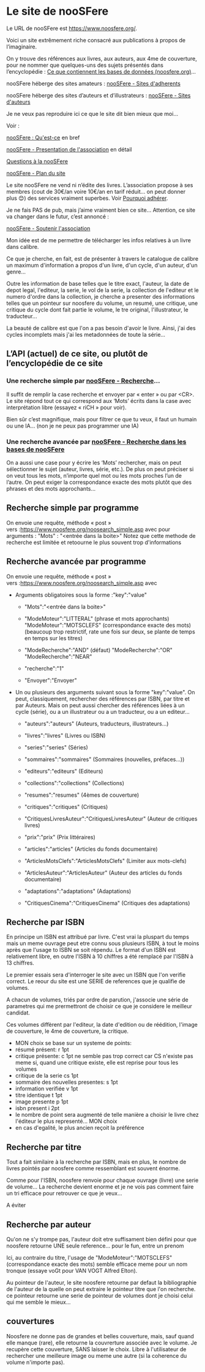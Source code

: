 # Le site de nooSFere

Le URL de nooSFere est <https://www.noosfere.org/>.

Voici un site extrêmement riche consacré aux publications à propos de
l’imaginaire.

On y trouve des références aux livres, aux auteurs, aux 4me de
couverture, pour ne nommer que quelques-uns des sujets présentés dans
l’encyclopédie : [Ce que contiennent les bases de données
(noosfere.org)](file:///C:\Users\Papa\AppData\Roaming\Microsoft\Word\Ce%20que%20contiennent%20les%20bases%20de%20données%20(noosfere.org))…

nooSFere héberge des sites amateurs : [nooSFere - Sites
d'adherents](https://www.noosfere.org/noosfere/heberges.asp)

nooSFere héberge des sites d’auteurs et d’illustrateurs : [nooSFere -
Sites d'auteurs](https://www.noosfere.org/noosfere/sites_auteurs.asp)

Je ne veux pas reproduire ici ce que le site dit bien mieux que moi…

Voir :

[nooSFere :
Qu'est-ce](https://www.noosfere.org/noosfere/assoc/qu_estce.asp) en bref

[nooSFere - Presentation de
l'association](https://www.noosfere.org/noosfere/assoc/statuts.asp) en
détail

[Questions à la
nooSFere](https://www.noosfere.org/icarus/articles/article.asp?numarticle=463)

[nooSFere - Plan du site](https://www.noosfere.org/actu/news.asp)

Le site nooSFere ne vend ni n’édite des livres. L’association propose à
ses membres (cout de 30€/an voire 10€/an en tarif réduit… on peut donner
plus 😊) des services vraiment superbes. Voir [Pourquoi
adhérer](https://www.noosfere.org/noosfere/assoc/pourquoi.asp).

Je ne fais PAS de pub, mais j’aime vraiment bien ce site… Attention, ce
site va changer dans le futur, c’est annoncé :

[nooSFere - Soutenir
l'association](https://www.noosfere.org/noosfere/assoc/don.asp)

Mon idée est de me permettre de télécharger les infos relatives à un
livre dans calibre. 

Ce que je cherche, en fait, est de présenter à travers le catalogue de calibre un maximum d'information a propos d'un livre, d'un cycle, d'un auteur, d'un genre... 

Outre les information de base telles que le titre exact, l'auteur, la date de depot legal, l'editeur, la serie, le vol de la serie, la collection de l'editeur et le numero d'ordre dans la collection, je cherche a presenter des  informations telles que un pointeur sur noosfere du volume, un resumé, une critique, une critique du cycle dont fait partie le volume, le tre original, l'illustrateur, le traducteur...

La beauté de calibre est que l'on a pas besoin d'avoir le livre. Ainsi, j'ai des cycles incomplets mais j'ai les metadonnées de toute la série...

## L’API (actuel) de ce site, ou plutôt de l’encyclopédie de ce site

### Une recherche simple par [nooSFere - Recherche](https://www.noosfere.org/noosearch_simple.asp)…

Il suffit de remplir la case recherche et envoyer par « enter » ou par
&lt;CR&gt;. Le site répond tout ce qui correspond aux ‘Mots’ écrits dans
la case avec interprétation libre (essayez « riCH » pour voir).

Bien sûr c’est magnifique, mais pour filtrer ce que tu veux, il faut un
humain ou une IA… (non je ne peux pas programmer une IA)

### Une recherche avancée par [nooSFere - Recherche dans les bases de nooSFere](https://www.noosfere.org/livres/noosearch.asp)

On a aussi une case pour y écrire les ‘Mots’ rechercher, mais on peut
sélectionner le sujet (auteur, livres, série, etc.). De plus on peut
préciser si on veut tous les mots, n’importe quel mot ou les mots
proches l’un de l’autre. On peut exiger la correspondance exacte des
mots plutôt que des phrases et des mots approchants…

## Recherche simple par programme

On envoie une requête, méthode « post »
vers :<https://www.noosfere.org/noosearch_simple.asp> avec pour
arguments : "Mots" : "&lt;entrée dans la boite&gt;"
Notez que cette methode de recherche est limitée et retoourne le plus souvent trop d'informations

## Recherche avancée par programme

On envoie une requête, méthode « post »
vers :<https://www.noosfere.org/noosearch_simple.asp> avec

- Arguments obligatoires sous la forme :"key":"value"

  - "Mots":"&lt;entrée dans la boite&gt;"

  - "ModeMoteur":"LITTERAL" (phrase et mots approchants) 
        "ModeMoteur":"MOTSCLEFS" (correspondance exacte des mots) (beaucoup trop restrictif, rate une fois sur deux, se plante de temps en temps sur les titres)

  - "ModeRecherche":"AND"  (défaut)
    "ModeRecherche":"OR"  
    "ModeRecherche":"NEAR"

  - "recherche":"1"

  - "Envoyer":"Envoyer"

- Un ou plusieurs des arguments suivant sous la forme "key":"value". On peut, classiquement, rechercher des références par ISBN, par titre et par Auteurs.
Mais on peut aussi chercher des références liées à un cycle (série), ou a un illustrateur ou a un traducteur, ou a un editeur...

  - "auteurs":"auteurs" (Auteurs, traducteurs, illustrateurs...)

  - "livres":"livres" (Livres ou ISBN)

  - "series":"series" (Séries)

  - "sommaires":"sommaires" (Sommaires (nouvelles, préfaces...))

  - "editeurs":"editeurs" (Editeurs)

  - "collections":"collections" (Collections)

  - "resumes":"resumes" (4èmes de couverture)

  - "critiques":"critiques" (Critiques)

  - "CritiquesLivresAuteur":"CritiquesLivresAuteur" (Auteur de
        critiques livres)

  - "prix":"prix" (Prix littéraires)

  - "articles":"articles" (Articles du fonds documentaire)

  - "ArticlesMotsClefs":"ArticlesMotsClefs" (Limiter aux mots-clefs)

  - "ArticlesAuteur":"ArticlesAuteur" (Auteur des articles du fonds
        documentaire)

  - "adaptations":"adaptations" (Adaptations)

  - "CritiquesCinema":"CritiquesCinema" (Critiques des adaptations)

## Recherche par ISBN

En principe un ISBN est attribué par livre. C'est vrai la pluspart du temps mais un meme ouvrage peut etre connu sous plusieurs ISBN, à tout le moins après que l'usage to ISBN se soit répendu. Le format d'un ISBN est relativement libre, en outre l'ISBN à 10 chiffres a été remplacé par l'ISBN à 13 chiffres.

Le premier essais sera d'interroger le site avec un ISBN que l'on verifie correct.
Le reour du site est une SERIE de references que je qualifie de volumes.

A chacun de volumes, triés par ordre de parution, j'associe une série de parametres qui me prermettront de choisir ce que je considere le meilleur candidat.

Ces volumes diffèrent par l'editeur, la date d'edition ou de réédition, l'image de couverture, le 4me de couverture, la critique.

- MON choix se base sur un systeme de points:
- résumé présent:                       r   1pt
- critique présente:                    c   1pt         ne semble pas trop correct car CS n'existe pas meme si, quand une critique existe, elle est reprise pour tous les volumes
- critique de la serie                  cs  1pt
- sommaire des nouvelles presentes:     s   1pt
- information verifiée                  v   1pt
- titre identique                       t   1pt
- image presente                        p   1pt
- isbn present                          i   2pt
- le nombre de point sera  augmenté de telle manière a choisir le livre chez l'éditeur le plus representé... MON choix
- en cas d'egalité, le plus ancien reçoit la préférence

## Recherche par titre

Tout a fait similaire à la recherche par ISBN, mais en plus, le nombre de livres pointés par noosfere comme ressemblant est souvent énorme.

Comme pour l'ISBN, noosfere renvoie pour chaque ouvrage (livre) une serie de volume... La recherche devient enorme et je ne vois pas comment faire un tri efficace  pour retrouver ce que je veux...

A éviter

## Recherche par auteur

Qu'on ne s'y trompe pas, l'auteur doit etre suffisament bien défini pour que noosfere retourne UNE seule reference... pour le fun, entre un prenom 

Ici, au contraire du titre, l'usage de "ModeMoteur":"MOTSCLEFS" (correspondance exacte des mots) semble efficace meme pour un nom tronque (essaye voGt pour VAN VOGT Alfred Elton).

Au pointeur de l'auteur, le site noosfere retourne par defaut la bibliographie de l'auteur de la quelle on peut extraire le pointeur titre que l'on recherche. ce pointeur retourne une serie de pointeur de volumes dont je choisi celui qui me semble le mieux...

## couvertures

Noosfere ne donne pas de grandes et belles couverture, mais, sauf quand elle manque (rare), elle retourne la couvrerture associée avec le volume. Je recupère cette couverture, SANS laisser le choix. Libre à l'utilisateur de rechercher une meilleure image ou meme une autre (si la coherence du volume n'importe pas).
